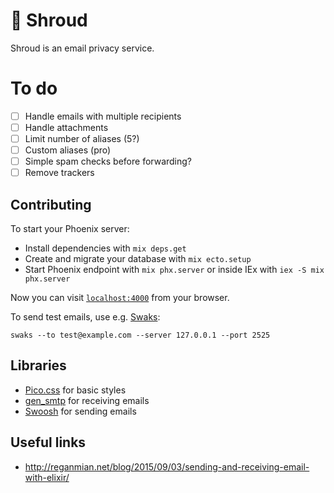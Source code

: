 # 🥷 Shroud

Shroud is an email privacy service.

# To do

- [ ] Handle emails with multiple recipients
- [ ] Handle attachments
- [ ] Limit number of aliases (5?)
- [ ] Custom aliases (pro)
- [ ] Simple spam checks before forwarding?
- [ ] Remove trackers

## Contributing

To start your Phoenix server:

  * Install dependencies with `mix deps.get`
  * Create and migrate your database with `mix ecto.setup`
  * Start Phoenix endpoint with `mix phx.server` or inside IEx with `iex -S mix phx.server`

Now you can visit [`localhost:4000`](http://localhost:4000) from your browser.

To send test emails, use e.g. [Swaks](https://www.jetmore.org/john/code/swaks/):
```
swaks --to test@example.com --server 127.0.0.1 --port 2525
```

## Libraries

- [Pico.css](https://picocss.com/) for basic styles
- [gen_smtp](https://github.com/gen-smtp/gen_smtp) for receiving emails
- [Swoosh](https://hexdocs.pm/swoosh/Swoosh.html) for sending emails

## Useful links

- http://reganmian.net/blog/2015/09/03/sending-and-receiving-email-with-elixir/
